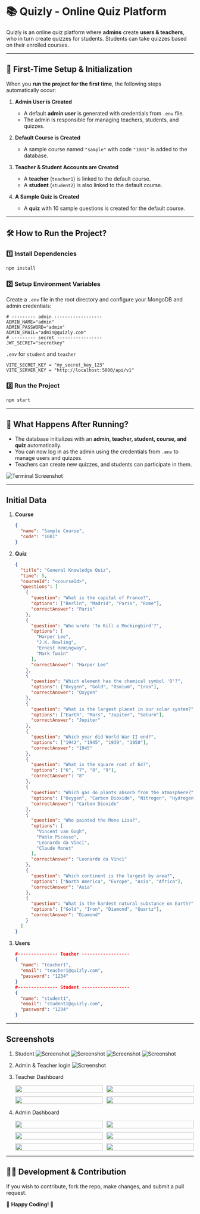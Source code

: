 # 📚 Quizly - Online Quiz Platform

Quizly is an online quiz platform where **admins** create **users & teachers**, who in turn create quizzes for students. Students can take quizzes based on their enrolled courses.

---

## **🚀 First-Time Setup & Initialization**

When you **run the project for the first time**, the following steps automatically occur:

1. **Admin User is Created**

   - A default **admin user** is generated with credentials from `.env` file.
   - The admin is responsible for managing teachers, students, and quizzes.

2. **Default Course is Created**

   - A sample course named `"sample"` with code `"1001"` is added to the database.

3. **Teacher & Student Accounts are Created**

   - A **teacher** (`teacher1`) is linked to the default course.
   - A **student** (`student2`) is also linked to the default course.

4. **A Sample Quiz is Created**
   - A **quiz** with 10 sample questions is created for the default course.

---

## **🛠 How to Run the Project?**

### **1️⃣ Install Dependencies**

```sh
npm install
```

### **2️⃣ Setup Environment Variables**

Create a `.env` file in the root directory and configure your MongoDB and admin credentials:

```env
# --------- admin ------------------
ADMIN_NAME="admin"
ADMIN_PASSWORD="admin"
ADMIN_EMAIL="admin@quizly.com"
# --------- secret -----------------
JWT_SECRET="secretkey"
```

`.env` for `student` and `teacher`

```env
VITE_SECRET_KEY = "my_secret_key_123"
VITE_SERVER_KEY = "http://localhost:5000/api/v1"
```

### **3️⃣ Run the Project**

```sh
npm start
```

---

## **📌 What Happens After Running?**

- The database initializes with an **admin, teacher, student, course, and quiz** automatically.
- You can now log in as the admin using the credentials from `.env` to manage users and quizzes.
- Teachers can create new quizzes, and students can participate in them.

![Terminal Screenshot](./assets/terminal1.png)

---

## **Initial Data**

1. **Course**
   ```json
   {
     "name": "Sample Course",
     "code": "1001"
   }
   ```
2. **Quiz**
   ```json
   {
     "title": "General Knowledge Quiz",
     "time": 5,
     "courseId": "<courseId>",
     "questions": [
       {
         "question": "What is the capital of France?",
         "options": ["Berlin", "Madrid", "Paris", "Rome"],
         "correctAnswer": "Paris"
       },
       {
         "question": "Who wrote 'To Kill a Mockingbird'?",
         "options": [
           "Harper Lee",
           "J.K. Rowling",
           "Ernest Hemingway",
           "Mark Twain"
         ],
         "correctAnswer": "Harper Lee"
       },
       {
         "question": "Which element has the chemical symbol 'O'?",
         "options": ["Oxygen", "Gold", "Osmium", "Iron"],
         "correctAnswer": "Oxygen"
       },
       {
         "question": "What is the largest planet in our solar system?",
         "options": ["Earth", "Mars", "Jupiter", "Saturn"],
         "correctAnswer": "Jupiter"
       },
       {
         "question": "Which year did World War II end?",
         "options": ["1942", "1945", "1939", "1950"],
         "correctAnswer": "1945"
       },
       {
         "question": "What is the square root of 64?",
         "options": ["6", "7", "8", "9"],
         "correctAnswer": "8"
       },
       {
         "question": "Which gas do plants absorb from the atmosphere?",
         "options": ["Oxygen", "Carbon Dioxide", "Nitrogen", "Hydrogen"],
         "correctAnswer": "Carbon Dioxide"
       },
       {
         "question": "Who painted the Mona Lisa?",
         "options": [
           "Vincent van Gogh",
           "Pablo Picasso",
           "Leonardo da Vinci",
           "Claude Monet"
         ],
         "correctAnswer": "Leonardo da Vinci"
       },
       {
         "question": "Which continent is the largest by area?",
         "options": ["North America", "Europe", "Asia", "Africa"],
         "correctAnswer": "Asia"
       },
       {
         "question": "What is the hardest natural substance on Earth?",
         "options": ["Gold", "Iron", "Diamond", "Quartz"],
         "correctAnswer": "Diamond"
       }
     ]
   }
   ```
3. **Users**

   ```json
   #--------------- Teacher ------------------
   {
     "name": "teacher1",
     "email": "teacher1@quizly.com",
     "password": "1234"
   }
   #--------------- Student ------------------
   {
     "name": "student1",
     "email": "student1@quizly.com",
     "password": "1234"
   }
   ```

---

## Screenshots

1. Student
   ![Screenshot](./assets/student1.png)
   ![Screenshot](./assets/student2.png)
   ![Screenshot](./assets/student3.png)
   ![Screenshot](./assets/student5.png)

2. Admin & Teacher login
   ![Screenshot](./assets/admin.png)

3. Teacher Dashboard
    <img src="./assets/tacher1.png" alt=""/>
    <div style="display: grid; grid-template-columns: repeat(2, 1fr); gap: 10px;width: 100%;">
      <img src="./assets/tacher2.png" style="width: 100%;" alt=""/>
      <img src="./assets/tacher3.png" style="width: 100%;" alt=""/>
      <img src="./assets/tacher4.png" style="width: 100%;" alt=""/>
      <img src="./assets/tacher5.png" style="width: 100%;" alt=""/>
    </div>

4. Admin Dashboard 
    <img src="./assets/admin1.png" alt="" />
    <div style="display: grid; grid-template-columns: repeat(2, 1fr); gap: 10px;width: 100%;">
      <img src="./assets/admin2.png" style="width: 100%;" alt="" />
      <img src="./assets/admin3.png" style="width: 100%;" alt="" />
      <img src="./assets/admin4.png" style="width: 100%;" alt="" />
      <img src="./assets/admin5.png" style="width: 100%;" alt="" />
      <img src="./assets/admin6.png" style="width: 100%;" alt="" />
      <img src="./assets/admin7.png" style="width: 100%;" alt="" />
    </div>
---

## **👨‍💻 Development & Contribution**

If you wish to contribute, fork the repo, make changes, and submit a pull request.

📌 **Happy Coding! 🚀**

